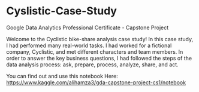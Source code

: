 # Cyslistic-Case-Study
Google Data Analytics Professional Certificate - Capstone Project

Welcome to the Cyclistic bike-share analysis case study! In this case study, I had performed many real-world tasks. I had worked for a fictional company, Cyclistic, and met different characters and team members. In order to answer the key business questions, I had followed the steps of the data analysis process: ask, prepare, process, analyze, share, and act.

You can find out and use this notebook Here: https://www.kaggle.com/alihamza3/gda-capstone-project-cs1/notebook
